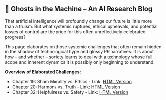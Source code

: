 ## 👻 Ghosts in the Machine – An AI Research Blog

That artificial intelligence will profoundly change our future is little more than a truism. But what systemic ruptures, ethical upheavals, and potential losses of control are the price for this often unreflectively celebrated progress?

This page elaborates on those systemic challenges that often remain hidden in the shadow of technological hype and glossy PR narratives. It is about how – and whether – society learns to deal with a technology whose full scope and inherent dynamics it is possibly only beginning to understand.

**Overview of Elaborated Challenges:**

- Chapter 19: Sham Morality vs. Ethics - Link: [HTML Version](https://reflective-ai.is/sham_morality_vs_ethics_en.html)
- Chapter 20: Harmony vs. Truth - Link: [HTML Version](https://reflective-ai.is/harmony_vs_truth_en.html)
- Chapter 32: Helpfulness vs. Safety - Link: [HTML Version](https://reflective-ai.is/cooperative_vs_safety_en.html)
 
 